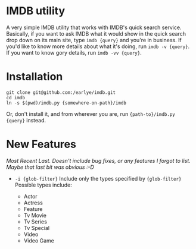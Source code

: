 # IMDB utility

A very simple IMDB utility that works with IMDB's quick search
service. Basically, if you want to ask IMDB what it
would show in the quick search drop down on its main site, 
type `imdb {query}` and you're in business. If you'd like to
know more details about what it's doing, run `imdb -v {query}`.
If you want to know gory details, run `imdb -vv {query}`.

# Installation

```
git clone git@github.com:/earlye/imdb.git
cd imdb
ln -s $(pwd)/imdb.py {somewhere-on-path}/imdb
```

Or, don't install it, and from wherever you are, run
`{path-to}/imdb.py {query}` instead.

# New Features

_Most Recent Last. Doesn't include bug fixes, or any features I forgot
to list. Maybe that last bit was obvious :-D_

* `-i {glob-filter}` Include only the types specified by `{glob-filter}`
Possible types include:

  - Actor
  - Actress
  - Feature
  - Tv Movie
  - Tv Series
  - Tv Special
  - Video
  - Video Game
